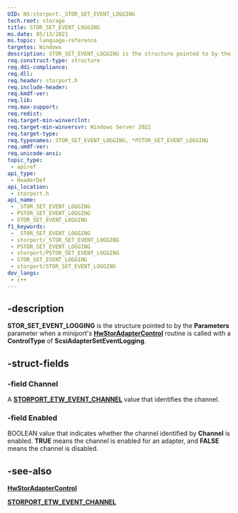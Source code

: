 ```yaml
---
UID: NS:storport._STOR_SET_EVENT_LOGGING
tech.root: storage
title: STOR_SET_EVENT_LOGGING
ms.date: 05/13/2021
ms.topic: language-reference
targetos: Windows
description: STOR_SET_EVENT_LOGGING is the structure pointed to by the Parameters parameter when a miniport's HwStorAdapterControl routine is called with a ControlType of ScsiAdapterSetEventLogging.
req.construct-type: structure
req.ddi-compliance: 
req.dll: 
req.header: storport.h
req.include-header: 
req.kmdf-ver: 
req.lib: 
req.max-support: 
req.redist: 
req.target-min-winverclnt:
req.target-min-winversvr: Windows Server 2022
req.target-type: 
req.typenames: STOR_SET_EVENT_LOGGING, *PSTOR_SET_EVENT_LOGGING
req.umdf-ver: 
req.unicode-ansi: 
topic_type:
 - apiref
api_type:
 - HeaderDef
api_location:
 - storport.h
api_name:
 - _STOR_SET_EVENT_LOGGING
 - PSTOR_SET_EVENT_LOGGING
 - STOR_SET_EVENT_LOGGING
f1_keywords:
 - _STOR_SET_EVENT_LOGGING
 - storport/_STOR_SET_EVENT_LOGGING
 - PSTOR_SET_EVENT_LOGGING
 - storport/PSTOR_SET_EVENT_LOGGING
 - STOR_SET_EVENT_LOGGING
 - storport/STOR_SET_EVENT_LOGGING
dev_langs:
 - c++
---
```


## -description

**STOR_SET_EVENT_LOGGING** is the structure pointed to by the **Parameters** parameter when a miniport's [**HwStorAdapterControl**](nc-storport-hw_adapter_control.md) routine is called with a **ControlType** of **ScsiAdapterSetEventLogging**.

## -struct-fields

### -field Channel

A [**STORPORT_ETW_EVENT_CHANNEL**](ne-storport-storport_etw_event_channel.md) value that identifies the channel.

### -field Enabled

BOOLEAN value that indicates whether the channel identified by **Channel** is enabled. **TRUE** means the channel is enabled for an adapter, and **FALSE** means the channel is disabled.

## -see-also

[**HwStorAdapterControl**](nc-storport-hw_adapter_control.md)

[**STORPORT_ETW_EVENT_CHANNEL**](ne-storport-storport_etw_event_channel.md)
